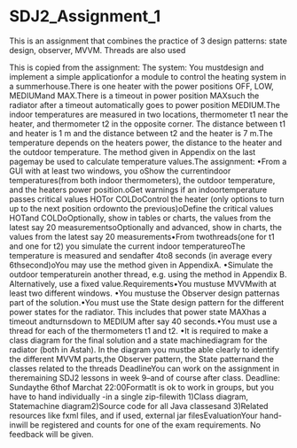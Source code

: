 # SDJ2_Assignment_1
This is an assignment that combines the practice of 3 design patterns: state design, observer, MVVM. Threads are also used

This is copied from the assignment:
The system: You mustdesign and implement a simple applicationfor a module to control the heating system in a summerhouse.There is one heater with the power positions OFF, LOW, MEDIUMand MAX.There is a timeout in power position MAXsuch the radiator after a timeout automatically goes to power position MEDIUM.The indoor temperatures are measured in two locations, thermometer t1 near the heater, and thermometer t2 in the opposite corner. The distance between t1 and heater is 1 m and the distance between t2 and the heater is 7 m.The temperature depends on the heaters power, the distance to the heater and the outdoor temperature. The method given in Appendix on the last pagemay be used to calculate temperature values.The assignment: •From a GUI with at least two windows, you oShow the currentindoor temperatures(from both indoor thermometers), the outdoor temperature, and the heaters power position.oGet warnings if an indoortemperature passes critical values HOTor COLDoControl the heater (only options to turn up to the next position ordownto the previous)oDefine the critical values HOTand COLDoOptionally, show in tables or charts, the values from the latest say 20 measurementsoOptionally and advanced, show in charts, the values from the latest say 20 measurements•From twothreads(one for t1 and one for t2) you simulate the current indoor temperatureoThe temperature is measured and sendafter 4to8 seconds (in average every 6thsecond)oYou may use the method given in AppendixA. •Simulate the outdoor temperaturein another thread, e.g. using the method in Appendix B. Alternatively, use a fixed value.Requirements•You mustuse MVVMwith at least two different windows. •You mustuse the Observer design patternas part of the solution.•You must use the State design pattern for the different power states for the radiator. This includes that power state MAXhas a timeout andturnsdown to MEDIUM after say 40 seconds.•You must use a thread for each of the thermometers t1 and t2. •It is required to make a class diagram for the final solution and a state machinediagram for the radiator (both in Astah). In the diagram you mustbe able clearly to identify the different MVVM parts,the Observer pattern, the State patternand the classes related to the threads
DeadlineYou can work on the assignment in theremaining SDJ2 lessons in week 9–and of course after class. Deadline: Sundaythe 6thof Marchat 22:00FormatIt is ok to work in groups, but you have to hand individually -in a single zip-filewith 1)Class diagram, Statemachine diagram2)Source code for all Java classesand 3)Related resources like fxml files, and if used, external jar filesEvaluationYour hand-inwill be registered and counts for one of the exam requirements. No feedback will be given.
